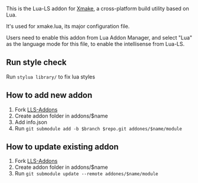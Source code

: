 This is the Lua-LS addon for [Xmake](https://xmake.io/), a cross-platform build utility based on Lua.

It's used for xmake.lua, its major configuration file.

Users need to enable this addon from Lua Addon Manager, and select "Lua" as the language mode for this file, to enable the intellisense from Lua-LS.

## Run style check

Run `stylua library/` to fix lua styles

## How to add new addon

1. Fork [LLS-Addons](https://github.com/LuaLS/LLS-Addons.git)
2. Create addon folder in addons/$name
3. Add info.json
4. Run `git submodule add -b $branch $repo.git addones/$name/module`

## How to update existing addon

1. Fork [LLS-Addons](https://github.com/LuaLS/LLS-Addons.git)
2. Create addon folder in addons/$name
4. Run `git submodule update --remote addones/$name/module`